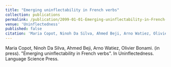 ```yaml
---
title: "Emerging uninflectability in French verbs"
collection: publications
permalink: /publication/2099-01-01-Emerging-uninflectability-in-French-verbs
venue: 'Uninflectedness'
published: false
citation: 'Maria Copot, Ninoh Da Silva, Ahmed Beji, Arno Watiez, Olivier Bonami. (in press). &quot;Emerging uninflectability in French verbs&quot;. In Uninflectedness. Language Science Press.'
---
```


Maria Copot, Ninoh Da Silva, Ahmed Beji, Arno Watiez, Olivier Bonami. (in press). "Emerging uninflectability in French verbs". In Uninflectedness. Language Science Press.


